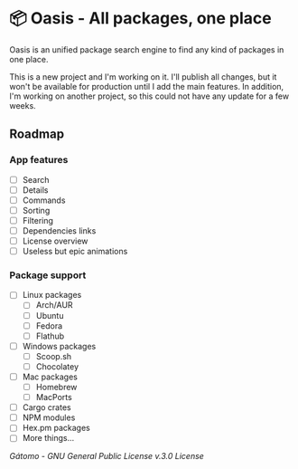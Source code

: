 # 📦 Oasis - All packages, one place

Oasis is an unified package search engine to find any kind of packages in one place.

This is a new project and I'm working on it. I'll publish all changes, but it won't be available for production until I add the main features.
In addition, I'm working on another project, so this could not have any update for a few weeks.

## Roadmap

### App features

-   [ ] Search
-   [ ] Details
-   [ ] Commands
-   [ ] Sorting
-   [ ] Filtering
-   [ ] Dependencies links
-   [ ] License overview
-   [ ] Useless but epic animations

### Package support

-   [ ] Linux packages
    -   [ ] Arch/AUR
    -   [ ] Ubuntu
    -   [ ] Fedora
    -   [ ] Flathub
-   [ ] Windows packages
    -   [ ] Scoop.sh
    -   [ ] Chocolatey
-   [ ] Mac packages
    -   [ ] Homebrew
    -   [ ] MacPorts
-   [ ] Cargo crates
-   [ ] NPM modules
-   [ ] Hex.pm packages
-   [ ] More things...

_Gátomo - GNU General Public License v.3.0 License_
